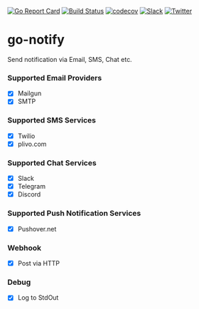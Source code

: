[![Go Report Card](https://goreportcard.com/badge/gomodules.xyz/notify)](https://goreportcard.com/report/gomodules.xyz/notify)
[![Build Status](https://travis-ci.org/gomodules/notify.svg?branch=master)](https://travis-ci.org/gomodules/notify)
[![codecov](https://codecov.io/gh/gomodules/notify/branch/master/graph/badge.svg)](https://codecov.io/gh/gomodules/notify)
[![Slack](https://slack.appscode.com/badge.svg)](https://slack.appscode.com)
[![Twitter](https://img.shields.io/twitter/follow/appscodehq.svg?style=social&logo=twitter&label=Follow)](https://twitter.com/intent/follow?screen_name=AppsCodeHQ)

# go-notify
Send notification via Email, SMS, Chat etc.

### Supported Email Providers
- [x] Mailgun
- [x] SMTP

### Supported SMS Services
- [x] Twilio
- [X] plivo.com

### Supported Chat Services
- [x] Slack
- [x] Telegram
- [x] Discord

### Supported Push Notification Services
- [x] Pushover.net

### Webhook
- [x] Post via HTTP

### Debug
- [x] Log to StdOut
